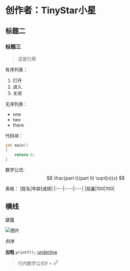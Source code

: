 # 创作者：TinyStar小星

## 标题二

### 标题三

>这是引用

有序列表：

1. 打开
2. 进入
3. 关闭

 无序列表：

- one
- two
- there

代码块：

```c
int main()
{
    return 0;
}
```

数学公式:
$$
\frac{part I}{part II}
\sqrt[n]{x}
$$

表格：
|姓名|年龄|成绩|
|:---|:---:|:---|
|屈鑫|100|100|

横线
---

[链接](baidu.com)

![图片](https://static.fungenomics.com/images/2021/08/image-20210805155012304.png)

*斜体*

**加粗**
`printf();`
<u>underline</u>
> 行内数学公式$\theta=x^2$

